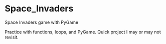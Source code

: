 # Space_Invaders
Space Invaders game with PyGame

Practice with functions, loops, and PyGame. Quick project I may or may not revisit.
